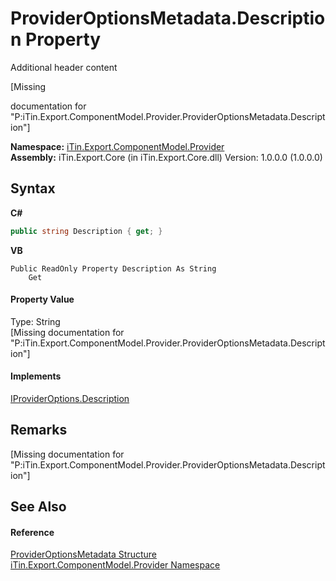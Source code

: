 # ProviderOptionsMetadata.Description Property 
Additional header content 

\[Missing <summary> documentation for "P:iTin.Export.ComponentModel.Provider.ProviderOptionsMetadata.Description"\]

**Namespace:**&nbsp;<a href="723a96b5-5779-2554-cf17-05149bfcb802">iTin.Export.ComponentModel.Provider</a><br />**Assembly:**&nbsp;iTin.Export.Core (in iTin.Export.Core.dll) Version: 1.0.0.0 (1.0.0.0)

## Syntax

**C#**<br />
``` C#
public string Description { get; }
```

**VB**<br />
``` VB
Public ReadOnly Property Description As String
	Get
```


#### Property Value
Type: String<br />\[Missing <value> documentation for "P:iTin.Export.ComponentModel.Provider.ProviderOptionsMetadata.Description"\]

#### Implements
<a href="efcf29c3-5e53-0cbe-5ca0-1e6a1499ea60">IProviderOptions.Description</a><br />

## Remarks
\[Missing <remarks> documentation for "P:iTin.Export.ComponentModel.Provider.ProviderOptionsMetadata.Description"\]

## See Also


#### Reference
<a href="153c6c4f-d6fc-429b-f73e-0f2d08841cf1">ProviderOptionsMetadata Structure</a><br /><a href="723a96b5-5779-2554-cf17-05149bfcb802">iTin.Export.ComponentModel.Provider Namespace</a><br />